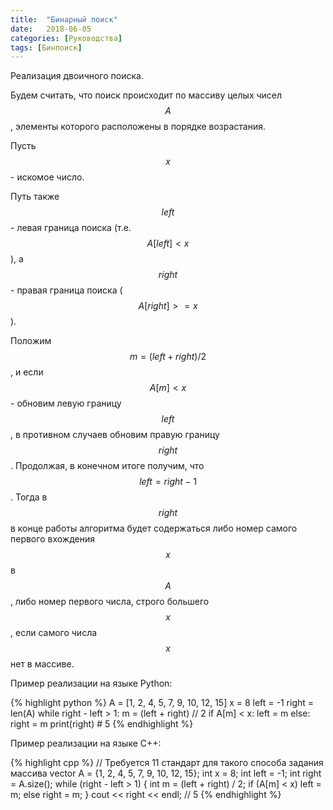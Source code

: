 ```yaml
---
title:  "Бинарный поиск"
date:   2018-06-05
categories: [Руководства]
tags: [Бинпоиск]
---
```


Реализация двоичного поиска.
<!--more-->

Будем считать, что поиск происходит по массиву целых чисел $$A$$, элементы которого расположены в порядке возрастания.

Пусть $$x$$ - искомое число.

Путь также $$left$$ - левая граница поиска (т.е. $$A[left] < x$$), а $$right$$ - правая граница поиска ($$A[right] >= x$$).

Положим $$m = (left + right) / 2$$, и если $$A[m] < x$$ - обновим левую границу $$left$$, в противном случаев обновим правую границу $$right$$. Продолжая, в конечном итоге получим, что $$left = right - 1$$. Тогда в $$right$$ в конце работы алгоритма будет содержаться либо номер самого первого вхождения $$x$$ в $$A$$, либо номер первого числа, строго большего $$x$$, если самого числа $$x$$ нет в массиве.

Пример реализации на языке Python:

{% highlight python %}
A = [1, 2, 4, 5, 7, 9, 10, 12, 15]
x = 8
left = -1
right = len(A)
while right - left > 1:
    m = (left + right) // 2
    if A[m] < x:
        left = m
    else:
        right = m
print(right) # 5
{% endhighlight %} 

Пример реализации на языке C++:

{% highlight cpp %}
 // Требуется 11 стандарт для такого способа задания массива
vector<int> A = {1, 2, 4, 5, 7, 9, 10, 12, 15};
int x = 8;
int left = -1;
int right = A.size();
while (right - left > 1) {
    int m = (left + right) / 2;
    if (A[m] < x)
        left = m;
    else
        right = m;
}
cout << right << endl; // 5
{% endhighlight %} 
